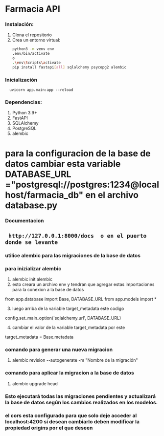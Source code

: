 # Farmacia API

### Instalación:
1. Clona el repositorio
2. Crea un entorno virtual:
   ```bash o terminal de comandos
   python3 -m venv env
   .env/bin/activate 
   o
   .\env\Scripts\activate
   pip install fastapi[all] sqlalchemy psycopg2 alembic

### Inicialización 
````   uvicorn app.main:app --reload    ````

### Dependencias:
1. Python 3.9+
2. FastAPI
3. SQLAlchemy
4. PostgreSQL
5. alembic

# para la configuracion de la base de datos cambiar esta variable DATABASE_URL ="postgresql://postgres:1234@localhost/farmacia_db" en el archivo database.py

### Documentacion
```` http://127.0.0.1:8000/docs  o en el puerto donde se levante````
----------------------------------------------------------------

### utilice alembic para las migraciones de la base de datos

### para inizializar alembic 
1. alembic init alembic
2. esto creara un archivo env y tendran que agregar estas importaciones para la conexion a la base de datos

from app.database import Base, DATABASE_URL
from app.models import *

3. luego arriba de la variable target_metadata este codigo

config.set_main_option('sqlalchemy.url', DATABASE_URL)

4. cambiar el valor de la variable target_metadata por este

target_metadata = Base.metadata

### comando para generar una nueva migracion
1. alembic revision --autogenerate -m "Nombre de la migración"
### comando para aplicar la migracion a la base de datos
1. alembic upgrade head
### Esto ejecutará todas las migraciones pendientes y actualizará la base de datos según los cambios realizados en los modelos.

### el cors esta configurado para que solo deje acceder al localhost:4200 si desean cambiarlo deben modificar la propiedad origins por el que deseen